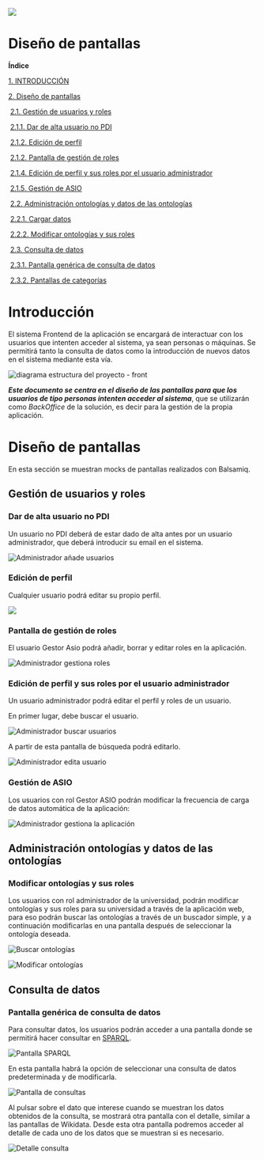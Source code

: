 

![](./images/logos_feder.png)

# Diseño de pantallas



**Índice**

[1. INTRODUCCIÓN](#introducción)

[2. Diseño de pantallas](#diseño-de-pantallas)

​	[2.1. Gestión de usuarios y roles](#gestión-de-usuarios-y-roles)

​		[2.1.1. Dar de alta usuario no PDI](#dar-de-alta-usuario-no-pdi)

​		[2.1.2. Edición de perfil](#edición-de-perfil)

​		[2.1.2. Pantalla de gestión de roles](#pantalla-de-gestión-de-roles)

​		[2.1.4. Edición de perfil y sus roles por el usuario administrador](#edición-de-perfil-y-sus-roles-por-el-usuario-administrador)

​		[2.1.5. Gestión de ASIO](#gestión-de-asio)

​	[2.2. Administración ontologías y datos de las ontologías](#administración-ontologías-y-datos-de-las-ontologías)

​		[2.2.1. Cargar datos](#cargar-datos)

​		[2.2.2. Modificar ontologías y sus roles](#modificar-ontologías-y-sus-roles)

​	[2.3. Consulta de datos](#consulta-de-datos)

​		[2.3.1. Pantalla genérica de consulta de datos](#pantalla-genérica-de-consulta-de-datos)

​		[2.3.2. Pantallas de categorías](../Diseño%20de%20pantallas/Categorías%20y%20buscador.md)



Introducción
============

El sistema Frontend de la aplicación se encargará de interactuar con los usuarios que intenten acceder al sistema, ya sean personas o máquinas. Se permitirá tanto la consulta de datos como la introducción de nuevos datos en el sistema mediante esta vía.



![diagrama estructura del proyecto - front](./images/diagrama-estructura-del-proyecto-front.jpg)



***Este documento se centra en el diseño de las pantallas para que los usuarios de tipo personas intenten acceder al sistema***, que se utilizarán como *BackOffice* de la solución, es decir para la gestión de la propia aplicación.

Diseño de pantallas
===================

En esta sección se muestran mocks de pantallas realizados con Balsamiq.



Gestión de usuarios y roles
---------------------------



### Dar de alta usuario no PDI

Un usuario no PDI deberá de estar dado de alta antes por un usuario administrador, que deberá introducir su email en el sistema.

![Administrador añade usuarios](./images/mocks/administrador-añade-usuario.png)



### Edición de perfil

Cualquier usuario podrá editar su propio perfil.

![](./images/mocks/usuario-edita-su-perfil.png)



### Pantalla de gestión de roles

El usuario Gestor Asio podrá añadir, borrar y editar roles en la aplicación.

![Administrador gestiona roles](./images/mocks/administrar-roles.png)



### Edición de perfil y sus roles por el usuario administrador

Un usuario administrador podrá editar el perfil y roles de un usuario.

En primer lugar, debe buscar el usuario.

![Administrador buscar usuarios](./images/mocks/buscar-usuario.png)



A partir de esta pantalla de búsqueda podrá editarlo.

![Administrador edita usuario](./images/mocks/administrador-edita-perfil.png)





### Gestión de ASIO

Los usuarios con rol Gestor ASIO podrán modificar la frecuencia de carga
de datos automática de la aplicación:

![Administrador gestiona la aplicación](./images/mocks/administrador-gestiona-app.png)



Administración ontologías y datos de las ontologías
---------------------------------------------------



### Modificar ontologías y sus roles

Los usuarios con rol administrador de la universidad, podrán modificar ontologías y sus roles para su universidad a través de la aplicación web, para eso podrán buscar las ontologías a través de un buscador simple, y a continuación modificarlas en una pantalla después de seleccionar la ontología deseada.

![Buscar ontologías](./images/mocks/modificar-ontologías.png)

![Modificar ontologías](./images/mocks/modificar-ontologias-2.png)



Consulta de datos
-----------------

### Pantalla genérica de consulta de datos

Para consultar datos, los usuarios podrán acceder a una pantalla donde se permitirá hacer consultar en [SPARQL](https://es.wikipedia.org/wiki/SPARQL).

![Pantalla SPARQL](./images/mocks/consulta.png)



En esta pantalla habrá la opción de seleccionar una consulta de datos predeterminada y de modificarla.

![Pantalla de consultas](./images/mocks/consulta-predeterminada.png)



Al pulsar sobre el dato que interese cuando se muestran los datos obtenidos de la consulta, se mostrará otra pantalla con el detalle, similar a las pantallas de Wikidata. Desde esta otra pantalla podremos acceder al detalle de cada uno de los datos que se muestran si es necesario.

![Detalle consulta](./images/mocks/detalle-consulta.png)


